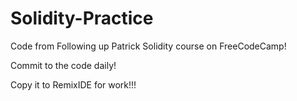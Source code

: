# Solidity-Practice
Code from Following up Patrick Solidity course on FreeCodeCamp!

Commit to the code daily!

Copy it to RemixIDE for work!!!
